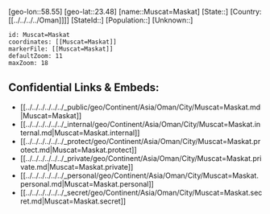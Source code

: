 ﻿---
location: [23.48,58.55]
mapzoom: [7,12] 
mapmarker: city 
type: City
tags:
- geo/City


SpocWebEntityId: 32639
isDeleted: false
confidential: public

---
[geo-lon::58.55]
[geo-lat::23.48]
[name::Muscat=Maskat]
[State::]
[Country:[[../../../../Oman]]]]
[StateId::]
[Population::]
[Unknown::]


```leaflet
id: Muscat=Maskat
coordinates: [[Muscat=Maskat]]
markerFile: [[Muscat=Maskat]]
defaultZoom: 11 
maxZoom: 18
```


## Confidential Links & Embeds: 
- [[../../../../../../_public/geo/Continent/Asia/Oman/City/Muscat=Maskat.md|Muscat=Maskat]] 
- [[../../../../../../_internal/geo/Continent/Asia/Oman/City/Muscat=Maskat.internal.md|Muscat=Maskat.internal]] 
- [[../../../../../../_protect/geo/Continent/Asia/Oman/City/Muscat=Maskat.protect.md|Muscat=Maskat.protect]] 
- [[../../../../../../_private/geo/Continent/Asia/Oman/City/Muscat=Maskat.private.md|Muscat=Maskat.private]] 
- [[../../../../../../_personal/geo/Continent/Asia/Oman/City/Muscat=Maskat.personal.md|Muscat=Maskat.personal]] 
- [[../../../../../../_secret/geo/Continent/Asia/Oman/City/Muscat=Maskat.secret.md|Muscat=Maskat.secret]] 
